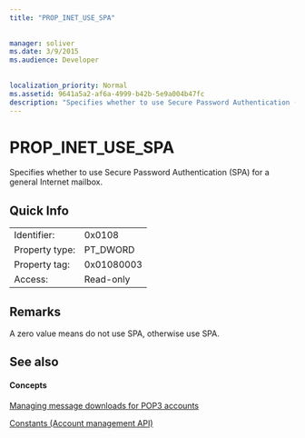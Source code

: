 ```yaml
---
title: "PROP_INET_USE_SPA"
 
 
manager: soliver
ms.date: 3/9/2015
ms.audience: Developer
 
 
localization_priority: Normal
ms.assetid: 9641a5a2-af6a-4999-b42b-5e9a004b47fc
description: "Specifies whether to use Secure Password Authentication (SPA) for a general Internet mailbox."
---
```


# PROP_INET_USE_SPA

Specifies whether to use Secure Password Authentication (SPA) for a general Internet mailbox.
  
## Quick Info

|||
|:-----|:-----|
|Identifier:  <br/> |0x0108  <br/> |
|Property type:  <br/> |PT_DWORD  <br/> |
|Property tag:  <br/> |0x01080003  <br/> |
|Access:  <br/> |Read-only  <br/> |
   
## Remarks

A zero value means do not use SPA, otherwise use SPA.
  
## See also

#### Concepts

[Managing message downloads for POP3 accounts](managing-message-downloads-for-pop3-accounts.md)
  
[Constants (Account management API)](constants-account-management-api.md)

